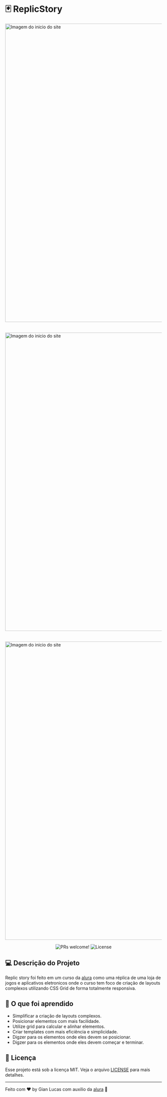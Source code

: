 # 🂿 ReplicStory



   <img alt="Imagem do inicio do site" title="Imagem do inicio do site" src="https://raw.githubusercontent.com/GianLAFerreira/StoryGame/main/assets/img-git/inicio1.png" width="960" /> 
    <br> <br> <br>
   <img alt="Imagem do inicio do site" title="Imagem do inicio do site" src="https://raw.githubusercontent.com/GianLAFerreira/StoryGame/main/assets/img-git/inicio2.png" width="960">
    <br> <br> <br>
   <img alt="Imagem do inicio do site" title="Imagem do inicio do site" src="https://raw.githubusercontent.com/GianLAFerreira/StoryGame/main/assets/img-git/inicio3.png" width="960">



<p align="center">
    <img src="https://img.shields.io/static/v1?label=PRs&message=welcome&color=49AA26&labelColor=000000" alt="PRs welcome!" />
    <img alt="License" src="https://img.shields.io/static/v1?label=license&message=MIT&color=49AA26&labelColor=000000">
</p>


## 💻 Descrição do Projeto 

Replic story foi feito em um curso da [alura](https://cursos.alura.com.br/course/css-grid-layout) como uma réplica de uma loja de jogos e aplicativos eletronicos onde o curso tem foco de criação de layouts complexos utilizando CSS Grid de forma totalmente responsiva.

## 🔖 O que foi aprendido

- Simplificar a criação de layouts complexos.
- Posicionar elementos com mais facilidade.
- Utilize grid para calcular e alinhar elementos.
- Criar templates com mais eficiência e simplicidade.
- Digzer para os elementos onde eles devem se posicionar.
- Digzer para os elementos onde eles devem começar e terminar.

## :memo: Licença

Esse projeto está sob a licença MIT. Veja o arquivo [LICENSE](https://github.com/GianLAFerreira/StoryGame/blob/main/LICENSE) para mais detalhes.

---

Feito com ♥ by Gian Lucas com auxilio da [alura](https://cursos.alura.com.br/) :wave:
